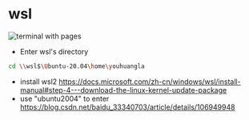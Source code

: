 # wsl

![terminal with pages](https://raw.githubusercontent.com/youhuangla/images/main/202202072146648.png)

* Enter wsl's directory

```bash
cd \\wsl$\Ubuntu-20.04\home\youhuangla
```

* install wsl2
<https://docs.microsoft.com/zh-cn/windows/wsl/install-manual#step-4---download-the-linux-kernel-update-package>
* use "ubuntu2004" to enter
<https://blog.csdn.net/baidu_33340703/article/details/106949948>
